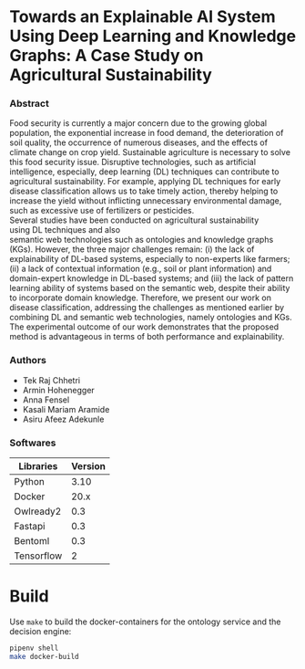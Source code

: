 # Towards an Explainable AI System Using Deep Learning and Knowledge Graphs: A Case Study on Agricultural Sustainability
### Abstract 
Food security is currently a major concern due to the growing global population, the exponential increase in food demand, the deterioration of soil quality, the occurrence of numerous diseases, and the effects of climate change on crop yield. Sustainable agriculture is necessary to solve this food security issue. Disruptive technologies, such as artificial intelligence, especially, deep learning (DL) techniques can contribute to agricultural sustainability. For example, applying DL techniques for early disease classification allows us to take timely action, thereby helping to increase the yield without inflicting unnecessary environmental damage, such as excessive use of fertilizers or pesticides. Several studies have been conducted on agricultural sustainability using DL techniques and also semantic web technologies such as ontologies and knowledge graphs (KGs). However, the three major challenges remain: (i) the lack of explainability of DL-based systems, especially to non-experts like farmers; (ii) a lack of contextual information (e.g., soil or plant information) and domain-expert knowledge in DL-based systems; and (iii) the lack of pattern learning ability of systems based on the semantic web, despite their ability to incorporate domain knowledge. Therefore, we present our work on disease classification, addressing the challenges as mentioned earlier by combining DL and semantic web technologies, namely ontologies and KGs. The experimental outcome of our work demonstrates that the proposed method is advantageous in terms of both performance and explainability.

### Authors
- Tek Raj Chhetri
- Armin Hohenegger
- Anna Fensel
- Kasali Mariam Aramide
- Asiru Afeez Adekunle

### Softwares
|Libraries|Version|  
|---|---| 
|Python |3.10|    
|Docker|20.x| 
|Owlready2|0.3| 
|Fastapi|0.3|
|Bentoml|0.3|
|Tensorflow|2|

# Build 

Use `make` to build the docker-containers for the ontology service and the decision engine:

```bash
pipenv shell
make docker-build
```


